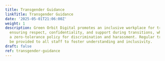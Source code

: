 ```yaml
---
title: Transgender Guidance
linkTitle: Transgender Guidance
date: '2025-05-01T21:06:00Z'
weight: 1
description: Green Orbit Digital promotes an inclusive workplace for transgender employees,
  ensuring respect, confidentiality, and support during transitions, while maintaining
  a zero-tolerance policy for discrimination and harassment. Regular training will
  be provided to all staff to foster understanding and inclusivity.
draft: false
ref: transgender-guidance
---
```


